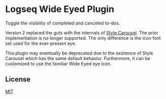 # Logseq Wide Eyed Plugin

Toggle the visibility of completed and canceled to-dos.

Version 2 replaced the guts with the internals of [Style Carousel](https://github.com/mlanza/logseq-style-carousel).  The prior implementation is no longer supported.  The only difference is the icon font set used for the ever-present eye.

This plugin may eventually be deprecated due to the existence of Style Carousel which has the same default behavior.  Furthermore, it can be customized to use the familiar Wide Eyed eye icon.

## License
[MIT](./LICENSE.md)

